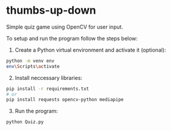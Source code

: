# thumbs-up-down
Simple quiz game using OpenCV for user input.

To setup and run the program follow the steps below:
1. Create a Python virtual environment and activate it (optional):
```bash
python -m venv env
env\Scripts\activate
```
2. Install neccessary libraries:
```bash
pip install -r requirements.txt
# or
pip install requests opencv-python mediapipe
```

3. Run the program:
```bash
python Quiz.py
```